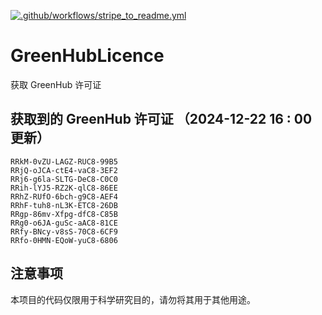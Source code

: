 [![.github/workflows/stripe_to_readme.yml](https://github.com/zjx-kimi/GreenHubLicence/actions/workflows/stripe_to_readme.yml/badge.svg)](https://github.com/zjx-kimi/GreenHubLicence/actions/workflows/stripe_to_readme.yml)
# GreenHubLicence
获取 GreenHub 许可证
## 获取到的 GreenHub 许可证 （2024-12-22 16 : 00 更新）
```
RRkM-0vZU-LAGZ-RUC8-99B5
RRjQ-oJCA-ctE4-vaC8-3EF2
RRj6-g6la-SLTG-DeC8-C0C0
RRih-lYJ5-RZ2K-qlC8-86EE
RRhZ-RUfO-6bch-g9C8-AEF4
RRhF-tuh8-nL3K-ETC8-26DB
RRgp-86mv-Xfpg-dfC8-C85B
RRg0-o6JA-guSc-aAC8-81CE
RRfy-BNcy-v8sS-70C8-6CF9
RRfo-0HMN-EQoW-yuC8-6806
```

## 注意事项

本项目的代码仅限用于科学研究目的，请勿将其用于其他用途。

